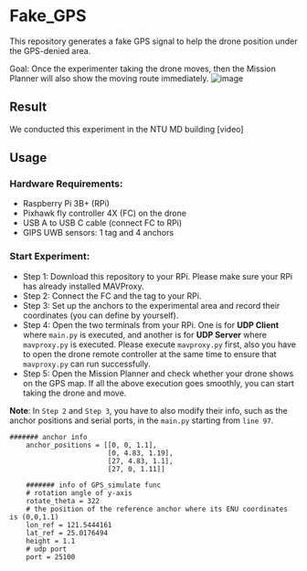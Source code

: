 # Fake_GPS
This repository generates a fake GPS signal to help the drone position under the GPS-denied area.

Goal: Once the experimenter taking the drone moves, then the Mission Planner will also show the moving route immediately.
![image](https://github.com/jiahaubai/Fake_GPS/blob/main/idea.png)


## Result
We conducted this experiment in the NTU MD building [video] 




## Usage

### Hardware Requirements:
* Raspberry Pi 3B+ (RPi)        
* Pixhawk fly controller 4X (FC) on the drone
* USB A to USB C cable (connect FC to RPi)
* GIPS UWB sensors: 1 tag and 4 anchors

### Start Experiment:
* Step 1: Download this repository to your RPi. Please make sure your RPi has already installed MAVProxy.  
* Step 2: Connect the FC and the tag to your RPi.  
* Step 3: Set up the anchors to the experimental area and record their coordinates (you can define by yourself).  
* Step 4: Open the two terminals from your RPi. One is for **UDP Client** where `main.py` is executed, and another is for **UDP Server** where `mavproxy.py` is executed. Please execute `mavproxy.py` first, also you have to open the drone remote controller at the same time to ensure that `mavproxy.py` can run successfully.  
* Step 5: Open the Mission Planner and check whether your drone shows on the GPS map. If all the above execution goes smoothly, you can start taking the drone and move.

**Note**: In `Step 2` and `Step 3`, you have to also modify their info, such as the anchor positions and serial ports, in the `main.py` starting from `line 97`.

```
####### anchor info                                    
    anchor_positions = [[0, 0, 1.1],
                        [0, 4.83, 1.19],
                        [27, 4.83, 1.1],
                        [27, 0, 1.11]]
                        
    ####### info of GPS_simulate func
    # rotation angle of y-axis
    rotate_theta = 322
    # the position of the reference anchor where its ENU coordinates is (0,0,1.1)
    lon_ref = 121.5444161
    lat_ref = 25.0176494
    height = 1.1
    # udp port
    port = 25100
```






